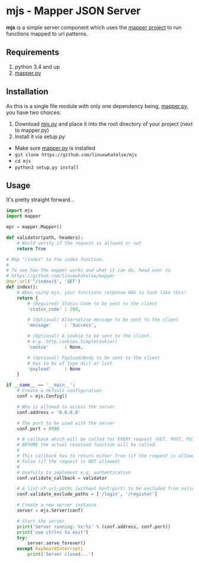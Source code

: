 mjs - Mapper JSON Server
========================
**mjs** is a simple server component which uses the [mapper project](https://github.com/linuxwhatelse/mapper) to run functions mapped to url patterns.

## Requirements
1. python 3.4 and up
2. [mapper.py](https://github.com/linuxwhatelse/mapper)

## Installation
As this is a single file module with only one dependency being, [mapper.py](https://github.com/linuxwhatelse/mapper), you have two choices:

1. Download [mjs.py](https://raw.githubusercontent.com/linuxwhatelse/mjs/master/mjs.py) and place it into the root directory of your project (next to mapper.py)
2. Install it via setup.py
 * Make sure [mapper.py](https://github.com/linuxwhatelse/mapper) is installed
 * `git clone https://github.com/linuxwhatelse/mjs`
 * `cd mjs`
 * `python3 setup.py install`

## Usage
It's pretty straight forward...
```python
import mjs
import mapper

mpr = mapper.Mapper()

def validator(path, headers):
    # Would verify if the request is allowed or not
    return True

# Map "/index" to the index function.
#
# To see how the mapper works and what it can do, head over to
# https://github.com/linuxwhatelse/mapper
@mpr.url('^/index/$', 'GET')
def index():
    # When using mjs, your functions response HAS to look like this!
    return {
        # (Required) Status-Code to be sent to the client
        'status_code' : 200,

        # (Optional) Alternative message to be sent to the client
        'message'     : 'Success',

        # (Optional) A cookie to be sent to the client.
        # e.g. http.cookies.SimpleCookie()
        'cookie'      : None,

        # (Optional) Payload/Body to be sent to the client
        # Has to be of type dict or list
        'payload'     : None
    }

if __name__ == '__main__':
    # Create a default configuration
    conf = mjs.Config()

    # Who is allowed to access the server
    conf.address = '0.0.0.0'

    # The port to be used with the server
    conf.port = 8088

    # A callback which will be called for EVERY request (GET, POST, PUT, DELETE)
    # BEFORE the actual resolved function will be called.
    #
    # This callback has to return either True (if the request is allowed), or
    # False (if the request is NOT allowed)
    #
    # Usefully to implement e.g. authentication
    conf.validate_callback = validator

    # A list of url-paths (without host:port) to be excluded from validation.
    conf.validate_exclude_paths = ['/login', '/register']

    # Create a new server instance
    server = mjs.Server(conf)

    # Start the server
    print('Server running: %s:%s' % (conf.address, conf.port))
    print('use ctrl+c to exit')
    try:
        server.serve_forever()
    except KeyboardInterrupt:
        print('Server closed...')
```
